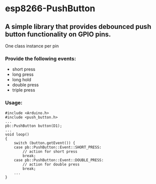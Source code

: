 # esp8266-PushButton
## A simple library that provides debounced push button functionality on GPIO pins.

One class instance per pin

### Provide the following events:
- short press
- long press
- long hold
- double press
- triple press

### Usage:
````
#include <Arduino.h>
#include <push_button.h>
...
pb::PushButton button(D1);
...
void loop()
{
    switch (button.getEvent()) {
    case pb::PushButton::Event::SHORT_PRESS:
        // action for short press
        break;
    case pb::PushButton::Event::DOUBLE_PRESS:
        // action for double press
        break;
    ...
}
````
